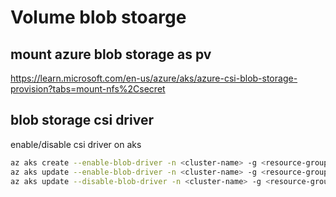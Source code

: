 # Volume blob stoarge

## mount azure blob storage as pv
https://learn.microsoft.com/en-us/azure/aks/azure-csi-blob-storage-provision?tabs=mount-nfs%2Csecret

## blob storage csi driver
enable/disable csi driver on aks
```sh
az aks create --enable-blob-driver -n <cluster-name> -g <resource-group-name> #new aks
az aks update --enable-blob-driver -n <cluster-name> -g <resource-group-name> #existing aks
az aks update --disable-blob-driver -n <cluster-name> -g <resource-group-name> #disable
```

